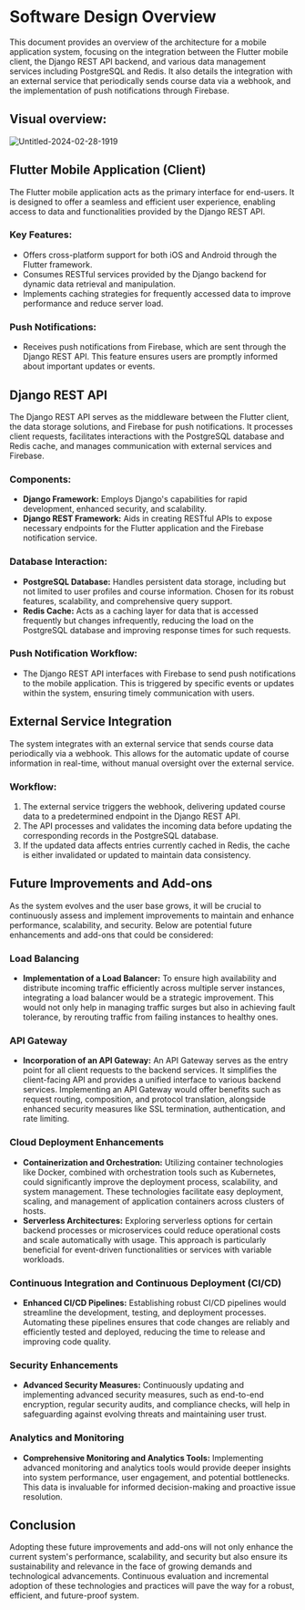 # Software Design Overview

This document provides an overview of the architecture for a mobile application system, focusing on the integration between the Flutter mobile client, the Django REST API backend, and various data management services including PostgreSQL and Redis. It also details the integration with an external service that periodically sends course data via a webhook, and the implementation of push notifications through Firebase.

## Visual overview:

![Untitled-2024-02-28-1919](https://github.com/RAFSoftLab/raf-network/assets/13720535/54e872fc-a56d-4cf5-a08c-860a9b08deed)


## Flutter Mobile Application (Client)

The Flutter mobile application acts as the primary interface for end-users. It is designed to offer a seamless and efficient user experience, enabling access to data and functionalities provided by the Django REST API.

### Key Features:
- Offers cross-platform support for both iOS and Android through the Flutter framework.
- Consumes RESTful services provided by the Django backend for dynamic data retrieval and manipulation.
- Implements caching strategies for frequently accessed data to improve performance and reduce server load.

### Push Notifications:
- Receives push notifications from Firebase, which are sent through the Django REST API. This feature ensures users are promptly informed about important updates or events.

## Django REST API

The Django REST API serves as the middleware between the Flutter client, the data storage solutions, and Firebase for push notifications. It processes client requests, facilitates interactions with the PostgreSQL database and Redis cache, and manages communication with external services and Firebase.

### Components:
- **Django Framework:** Employs Django's capabilities for rapid development, enhanced security, and scalability.
- **Django REST Framework:** Aids in creating RESTful APIs to expose necessary endpoints for the Flutter application and the Firebase notification service.

### Database Interaction:
- **PostgreSQL Database:** Handles persistent data storage, including but not limited to user profiles and course information. Chosen for its robust features, scalability, and comprehensive query support.
- **Redis Cache:** Acts as a caching layer for data that is accessed frequently but changes infrequently, reducing the load on the PostgreSQL database and improving response times for such requests.

### Push Notification Workflow:
- The Django REST API interfaces with Firebase to send push notifications to the mobile application. This is triggered by specific events or updates within the system, ensuring timely communication with users.

## External Service Integration

The system integrates with an external service that sends course data periodically via a webhook. This allows for the automatic update of course information in real-time, without manual oversight over the external service.

### Workflow:
1. The external service triggers the webhook, delivering updated course data to a predetermined endpoint in the Django REST API.
2. The API processes and validates the incoming data before updating the corresponding records in the PostgreSQL database.
3. If the updated data affects entries currently cached in Redis, the cache is either invalidated or updated to maintain data consistency.

## Future Improvements and Add-ons

As the system evolves and the user base grows, it will be crucial to continuously assess and implement improvements to maintain and enhance performance, scalability, and security. Below are potential future enhancements and add-ons that could be considered:

### Load Balancing
- **Implementation of a Load Balancer:** To ensure high availability and distribute incoming traffic efficiently across multiple server instances, integrating a load balancer would be a strategic improvement. This would not only help in managing traffic surges but also in achieving fault tolerance, by rerouting traffic from failing instances to healthy ones.

### API Gateway
- **Incorporation of an API Gateway:** An API Gateway serves as the entry point for all client requests to the backend services. It simplifies the client-facing API and provides a unified interface to various backend services. Implementing an API Gateway would offer benefits such as request routing, composition, and protocol translation, alongside enhanced security measures like SSL termination, authentication, and rate limiting.

### Cloud Deployment Enhancements
- **Containerization and Orchestration:** Utilizing container technologies like Docker, combined with orchestration tools such as Kubernetes, could significantly improve the deployment process, scalability, and system management. These technologies facilitate easy deployment, scaling, and management of application containers across clusters of hosts.
- **Serverless Architectures:** Exploring serverless options for certain backend processes or microservices could reduce operational costs and scale automatically with usage. This approach is particularly beneficial for event-driven functionalities or services with variable workloads.

### Continuous Integration and Continuous Deployment (CI/CD)
- **Enhanced CI/CD Pipelines:** Establishing robust CI/CD pipelines would streamline the development, testing, and deployment processes. Automating these pipelines ensures that code changes are reliably and efficiently tested and deployed, reducing the time to release and improving code quality.

### Security Enhancements
- **Advanced Security Measures:** Continuously updating and implementing advanced security measures, such as end-to-end encryption, regular security audits, and compliance checks, will help in safeguarding against evolving threats and maintaining user trust.

### Analytics and Monitoring
- **Comprehensive Monitoring and Analytics Tools:** Implementing advanced monitoring and analytics tools would provide deeper insights into system performance, user engagement, and potential bottlenecks. This data is invaluable for informed decision-making and proactive issue resolution.

## Conclusion

Adopting these future improvements and add-ons will not only enhance the current system's performance, scalability, and security but also ensure its sustainability and relevance in the face of growing demands and technological advancements. Continuous evaluation and incremental adoption of these technologies and practices will pave the way for a robust, efficient, and future-proof system.

